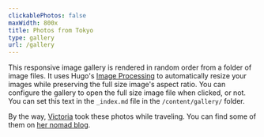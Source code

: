 ```yaml
---
clickablePhotos: false
maxWidth: 800x
title: Photos from Tokyo
type: gallery
url: /gallery
---
```


This responsive image gallery is rendered in random order from a folder of image files. It uses Hugo's [Image Processing](https://gohugo.io/content-management/image-processing/) to automatically resize your images while preserving the full size image's aspect ratio. You can configure the gallery to open the full size image file when clicked, or not. You can set this text in the `_index.md` file in the `/content/gallery/` folder.

By the way, [Victoria](https://victoria.dev) took these photos while traveling. You can find some of them on [her nomad blog](https://heronebag.com).
